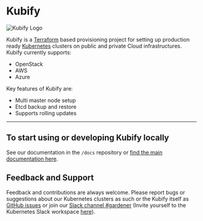# Kubify

![Kubify Logo](docs/kubify@2x.png)

Kubify is a [Terraform](https://www.terraform.io/) based provisioning project for setting up production ready [Kubernetes](https://kubernetes.io/) clusters on public and private Cloud infrastructures. Kubify currently supports:

* OpenStack
* AWS
* Azure

Key features of Kubify are:

* Multi master node setup
* Etcd backup and restore
* Supports rolling updates

----

## To start using or developing Kubify locally

See our documentation in the `/docs` repository or [find the main documentation here](https://github.com/gardener/kubify/blob/master/docs/README.md).

## Feedback and Support

Feedback and contributions are always welcome. Please report bugs or suggestions about our Kubernetes clusters as such or the Kubify itself as [GitHub issues](https://github.com/gardener/kubify/issues) or join our [Slack channel #gardener](https://kubernetes.slack.com/messages/gardener) (Invite yourself to the Kubernetes Slack workspace [here](http://slack.k8s.io)).
